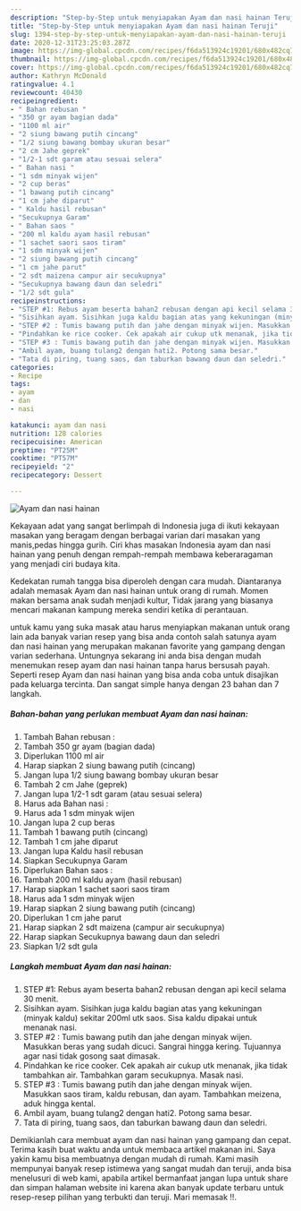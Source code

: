 ```yaml
---
description: "Step-by-Step untuk menyiapakan Ayam dan nasi hainan Teruji"
title: "Step-by-Step untuk menyiapakan Ayam dan nasi hainan Teruji"
slug: 1394-step-by-step-untuk-menyiapakan-ayam-dan-nasi-hainan-teruji
date: 2020-12-31T23:25:03.287Z
image: https://img-global.cpcdn.com/recipes/f6da513924c19201/680x482cq70/ayam-dan-nasi-hainan-foto-resep-utama.jpg
thumbnail: https://img-global.cpcdn.com/recipes/f6da513924c19201/680x482cq70/ayam-dan-nasi-hainan-foto-resep-utama.jpg
cover: https://img-global.cpcdn.com/recipes/f6da513924c19201/680x482cq70/ayam-dan-nasi-hainan-foto-resep-utama.jpg
author: Kathryn McDonald
ratingvalue: 4.1
reviewcount: 40430
recipeingredient:
- " Bahan rebusan "
- "350 gr ayam bagian dada"
- "1100 ml air"
- "2 siung bawang putih cincang"
- "1/2 siung bawang bombay ukuran besar"
- "2 cm Jahe geprek"
- "1/2-1 sdt garam atau sesuai selera"
- " Bahan nasi "
- "1 sdm minyak wijen"
- "2 cup beras"
- "1 bawang putih cincang"
- "1 cm jahe diparut"
- " Kaldu hasil rebusan"
- "Secukupnya Garam"
- " Bahan saos "
- "200 ml kaldu ayam hasil rebusan"
- "1 sachet saori saos tiram"
- "1 sdm minyak wijen"
- "2 siung bawang putih cincang"
- "1 cm jahe parut"
- "2 sdt maizena campur air secukupnya"
- "Secukupnya bawang daun dan seledri"
- "1/2 sdt gula"
recipeinstructions:
- "STEP #1: Rebus ayam beserta bahan2 rebusan dengan api kecil selama 30 menit."
- "Sisihkan ayam. Sisihkan juga kaldu bagian atas yang kekuningan (minyak kaldu) sekitar 200ml utk saos. Sisa kaldu dipakai untuk menanak nasi."
- "STEP #2 : Tumis bawang putih dan jahe dengan minyak wijen. Masukkan beras yang sudah dicuci. Sangrai hingga kering. Tujuannya agar nasi tidak gosong saat dimasak."
- "Pindahkan ke rice cooker. Cek apakah air cukup utk menanak, jika tidak tambahkan air. Tambahkan garam secukupnya. Masak nasi."
- "STEP #3 : Tumis bawang putih dan jahe dengan minyak wijen. Masukkan saos tiram, kaldu rebusan, dan ayam. Tambahkan meizena, aduk hingga kental."
- "Ambil ayam, buang tulang2 dengan hati2. Potong sama besar."
- "Tata di piring, tuang saos, dan taburkan bawang daun dan seledri."
categories:
- Recipe
tags:
- ayam
- dan
- nasi

katakunci: ayam dan nasi 
nutrition: 128 calories
recipecuisine: American
preptime: "PT25M"
cooktime: "PT57M"
recipeyield: "2"
recipecategory: Dessert

---
```



![Ayam dan nasi hainan](https://img-global.cpcdn.com/recipes/f6da513924c19201/680x482cq70/ayam-dan-nasi-hainan-foto-resep-utama.jpg)

Kekayaan adat yang sangat berlimpah di Indonesia juga di ikuti kekayaan masakan yang beragam dengan berbagai varian dari masakan yang manis,pedas hingga gurih. Ciri khas masakan Indonesia ayam dan nasi hainan yang penuh dengan rempah-rempah membawa keberaragaman yang menjadi ciri budaya kita.




Kedekatan rumah tangga bisa diperoleh dengan cara mudah. Diantaranya adalah memasak Ayam dan nasi hainan untuk orang di rumah. Momen makan bersama anak sudah menjadi kultur, Tidak jarang yang biasanya mencari makanan kampung mereka sendiri ketika di perantauan.

untuk kamu yang suka masak atau harus menyiapkan makanan untuk orang lain ada banyak varian resep yang bisa anda contoh salah satunya ayam dan nasi hainan yang merupakan makanan favorite yang gampang dengan varian sederhana. Untungnya sekarang ini anda bisa dengan mudah menemukan resep ayam dan nasi hainan tanpa harus bersusah payah.
Seperti resep Ayam dan nasi hainan yang bisa anda coba untuk disajikan pada keluarga tercinta. Dan sangat simple hanya dengan 23 bahan dan 7 langkah.


<!--inarticleads1-->

##### Bahan-bahan yang perlukan membuat Ayam dan nasi hainan:

1. Tambah  Bahan rebusan :
1. Tambah 350 gr ayam (bagian dada)
1. Diperlukan 1100 ml air
1. Harap siapkan 2 siung bawang putih (cincang)
1. Jangan lupa 1/2 siung bawang bombay ukuran besar
1. Tambah 2 cm Jahe (geprek)
1. Jangan lupa 1/2-1 sdt garam (atau sesuai selera)
1. Harus ada  Bahan nasi :
1. Harus ada 1 sdm minyak wijen
1. Jangan lupa 2 cup beras
1. Tambah 1 bawang putih (cincang)
1. Tambah 1 cm jahe diparut
1. Jangan lupa  Kaldu hasil rebusan
1. Siapkan Secukupnya Garam
1. Diperlukan  Bahan saos :
1. Tambah 200 ml kaldu ayam (hasil rebusan)
1. Harap siapkan 1 sachet saori saos tiram
1. Harus ada 1 sdm minyak wijen
1. Harap siapkan 2 siung bawang putih (cincang)
1. Diperlukan 1 cm jahe parut
1. Harap siapkan 2 sdt maizena (campur air secukupnya)
1. Harap siapkan Secukupnya bawang daun dan seledri
1. Siapkan 1/2 sdt gula




<!--inarticleads2-->

##### Langkah membuat  Ayam dan nasi hainan:

1. STEP #1: Rebus ayam beserta bahan2 rebusan dengan api kecil selama 30 menit.
1. Sisihkan ayam. Sisihkan juga kaldu bagian atas yang kekuningan (minyak kaldu) sekitar 200ml utk saos. Sisa kaldu dipakai untuk menanak nasi.
1. STEP #2 : Tumis bawang putih dan jahe dengan minyak wijen. Masukkan beras yang sudah dicuci. Sangrai hingga kering. Tujuannya agar nasi tidak gosong saat dimasak.
1. Pindahkan ke rice cooker. Cek apakah air cukup utk menanak, jika tidak tambahkan air. Tambahkan garam secukupnya. Masak nasi.
1. STEP #3 : Tumis bawang putih dan jahe dengan minyak wijen. Masukkan saos tiram, kaldu rebusan, dan ayam. Tambahkan meizena, aduk hingga kental.
1. Ambil ayam, buang tulang2 dengan hati2. Potong sama besar.
1. Tata di piring, tuang saos, dan taburkan bawang daun dan seledri.




Demikianlah cara membuat ayam dan nasi hainan yang gampang dan cepat. Terima kasih buat waktu anda untuk membaca artikel makanan ini. Saya yakin kamu bisa membuatnya dengan mudah di rumah. Kami masih mempunyai banyak resep istimewa yang sangat mudah dan teruji, anda bisa menelusuri di web kami, apabila artikel bermanfaat jangan lupa untuk share dan simpan halaman website ini karena akan banyak update terbaru untuk resep-resep pilihan yang terbukti dan teruji. Mari memasak !!. 
